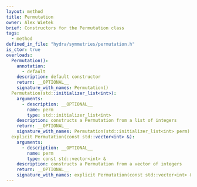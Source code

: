 ```yaml
---
layout: method
title: Permutation
owner: Alex Wietek
brief: Constructors for the Permutation class
tags:
  - method
defined_in_file: "hydra/symmetries/permutation.h"
is_ctor: true
overloads:
  Permutation():
    annotation:
      - default
    description: default constructor
    return: __OPTIONAL__
    signature_with_names: Permutation()
  Permutation(std::initializer_list<int>):
    arguments:
      - description: __OPTIONAL__
        name: perm
        type: std::initializer_list<int>
    description: constructs a Permutation from a list of integers
    return: __OPTIONAL__
    signature_with_names: Permutation(std::initializer_list<int> perm)
  explicit Permutation(const std::vector<int> &):
    arguments:
      - description: __OPTIONAL__
        name: perm
        type: const std::vector<int> &
    description: constructs a Permutation from a vector of integers
    return: __OPTIONAL__
    signature_with_names: explicit Permutation(const std::vector<int> & perm)
---
```

